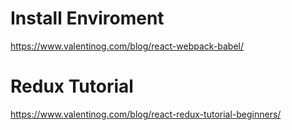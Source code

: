 # Install Enviroment
https://www.valentinog.com/blog/react-webpack-babel/

# Redux Tutorial
https://www.valentinog.com/blog/react-redux-tutorial-beginners/
